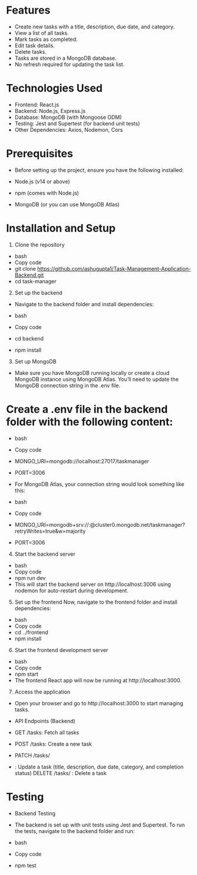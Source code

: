 # Features
* Create new tasks with a title, description, due date, and category.
* View a list of all tasks.
* Mark tasks as completed.
* Edit task details.
* Delete tasks.
* Tasks are stored in a MongoDB database.
* No refresh required for updating the task list.
# Technologies Used
* Frontend: React.js
* Backend: Node.js, Express.js
* Database: MongoDB (with Mongoose ODM)
* Testing: Jest and Supertest (for backend unit tests)
* Other Dependencies: Axios, Nodemon, Cors
# Prerequisites
* Before setting up the project, ensure you have the following installed:

* Node.js (v14 or above)
* npm (comes with Node.js)
* MongoDB (or you can use MongoDB Atlas)

# Installation and Setup
1. Clone the repository
* bash
* Copy code
* git clone https://github.com/ashugupta1/Task-Management-Application-Backend.git
* cd task-manager
2. Set up the backend
* Navigate to the backend folder and install dependencies:

* bash
* Copy code
* cd backend
* npm install
3. Set up MongoDB
* Make sure you have MongoDB running locally or create a cloud MongoDB instance using MongoDB Atlas. You’ll need to update the MongoDB connection string in the .env file.

# Create a .env file in the backend folder with the following content:

* bash
* Copy code
* MONGO_URI=mongodb://localhost:27017/taskmanager
* PORT=3006
* For MongoDB Atlas, your connection string would look something like this:

* bash
* Copy code
* MONGO_URI=mongodb+srv://<username>:<password>@cluster0.mongodb.net/taskmanager?retryWrites=true&w=majority
* PORT=3006
4. Start the backend server
* bash
* Copy code
* npm run dev
* This will start the backend server on http://localhost:3006 using nodemon for auto-restart during development.

5. Set up the frontend
Now, navigate to the frontend folder and install dependencies:

* bash
* Copy code
* cd ../frontend
* npm install
6. Start the frontend development server
* bash
* Copy code
* npm start
* The frontend React app will now be running at http://localhost:3000.

7. Access the application
* Open your browser and go to http://localhost:3000 to start managing tasks.

* API Endpoints (Backend)
* GET /tasks: Fetch all tasks
* POST /tasks: Create a new task
* PATCH /tasks/
* : Update a task (title, description, due date, category, and completion status)
DELETE /tasks/
: Delete a task
# Testing
* Backend Testing
* The backend is set up with unit tests using Jest and Supertest. To run the tests, navigate to the backend folder and run:

* bash
* Copy code
* npm test
